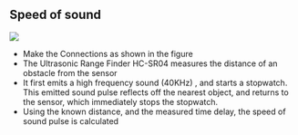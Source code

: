 Speed of sound
---
	
![](file:///android_asset/DOC_HTML/apps/images/schematics/HCSR04.svg@100%|auto)	
  
* Make the Connections as shown in the figure
* The Ultrasonic Range Finder HC-SR04 measures the distance of an obstacle from the sensor 
* It first emits a high frequency sound (40KHz) , and starts a stopwatch. This emitted sound pulse reflects off the nearest object, and returns to the sensor,
   which immediately stops the stopwatch.
* Using the known distance, and the measured time delay, the speed of sound pulse is calculated
	